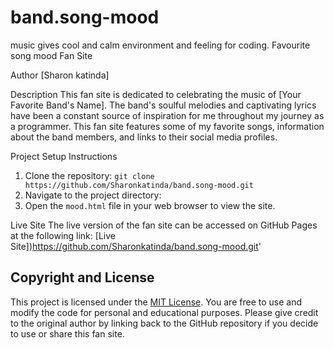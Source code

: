 
# band.song-mood
music gives cool and calm environment and feeling for coding.
Favourite song mood Fan Site

 Author
[Sharon katinda]

 Description
This fan site is dedicated to celebrating the music of [Your Favorite Band's Name]. The band's soulful melodies and captivating lyrics have been a constant source of inspiration for me throughout my journey as a programmer. This fan site features some of my favorite songs, information about the band members, and links to their social media profiles.

 Project Setup Instructions
1. Clone the repository: `git clone https://github.com/Sharonkatinda/band.song-mood.git`
2. Navigate to the project directory: 
3. Open the `mood.html` file in your web browser to view the site.

Live Site
The live version of the fan site can be accessed on GitHub Pages at the following link:
[Live Site])https://github.com/Sharonkatinda/band.song-mood.git'

## Copyright and License
This project is licensed under the [MIT License](LICENSE.txt). You are free to use and modify the code for personal and educational purposes. Please give credit to the original author by linking back to the GitHub repository if you decide to use or share this fan site.

